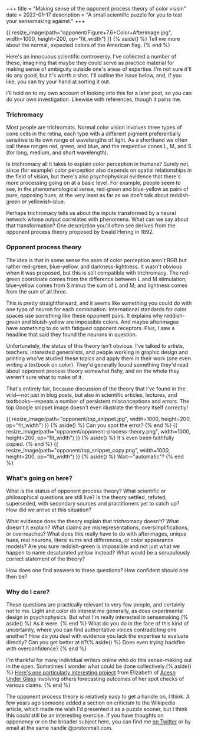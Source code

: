+++
title = "Making sense of the opponent process theory of color vision"
date = 2022-01-17
description = "A small scientific puzzle for you to test your sensemaking against."
+++

{{ resize_image(path="opponent/Figure+7.6+Color+Afterimage.jpg", width=1000, height=200, op="fit_width") }}
{% aside() %} Tell me more about the normal, expected colors of the American flag. {% end %}

Here's an innocuous scientific controversy. I've collected a number of these, imagining that maybe they could serve as practice material for making sense of ambiguity outside one's areas of expertise. I'm not sure it'll do any good, but it's worth a shot. I'll outline the issue below, and, if you like, you can try your hand at sorting it out.

<!-- more -->

I'll hold on to my own account of looking into this for a later post, so you can do your own investigation. Likewise with references, though it pains me.

### Trichromacy

Most people are trichromats. Normal color vision involves three types of cone cells in the retina, each type with a different pigment preferentially sensitive to its own range of wavelengths of light. As a shorthand we often call these ranges red, green, and blue, and the respective cones L, M, and S (for long, medium, and short wavelength).

Is trichromacy all it takes to explain color perception in humans? Surely not, since (for example) color perception also depends on spatial relationships in the field of vision, but there's also psychophysical evidence that there's more processing going on at a basic level. For example, people seem to see, in the phenomenological sense, red-green and blue-yellow as pairs of pure, opposing hues, at the very least as far as we don't talk about reddish-green or yellowish-blue.

Perhaps trichromacy tells us about the inputs transformed by a neural network whose output correlates with phenomena. What can we say about that transformation? One description you'll often see derives from the opponent process theory proposed by Ewald Hering in 1892.

### Opponent process theory

The idea is that in some sense the axes of color perception aren't RGB but rather red-green, blue-yellow, and darkness-lightness. It wasn't obvious when it was proposed, but this is still compatible with trichromacy. The red-green coordinate comes from the difference between L and M stimulation; blue-yellow comes from S minus the sum of L and M; and lightness comes from the sum of all three.

This is pretty straightforward, and it seems like something you could do with one type of neuron for each combination. International standards for color spaces use something like these opponent pairs. It explains why reddish-green and bluish-yellow are impossible colors. And maybe afterimages have something to do with fatigued opponent receptors. Plus, I saw a headline that said they found the neurons in question.

Unfortunately, the status of this theory isn't obvious. I've talked to artists, teachers, interested generalists, and people working in graphic design and printing who've studied these topics and apply them in their work (one even writing a textbook on color). They'd generally found something they'd read about opponent process theory somewhat fishy, and on the whole they weren't sure what to make of it.

That's entirely fair, because discussion of the theory that I've found in the wild—not just in blog posts, but also in scientific articles, lectures, and textbooks—repeats a number of persistent misconceptions and errors. The top Google snippet image doesn't even illustrate the theory itself correctly!

{{ resize_image(path="opponent/top_snippet.jpg", width=1000, height=200, op="fit_width") }}
{% aside() %} Can you spot the error? {% end %}
{{ resize_image(path="opponent/opponent-process-theory.png", width=1000, height=200, op="fit_width") }}
{% aside() %} It's even been faithfully copied. {% end %}
{{ resize_image(path="opponent/top_snippet_copy.png", width=1000, height=200, op="fit_width") }}
{% aside() %} Wait—"automatic"? {% end %}
### What's going on here?

What is the status of opponent process theory? What scientific or philosophical questions are still live? Is the theory settled, refuted,  superseded, with secondary sources and practitioners yet to catch up? How did we arrive at this situation?

What evidence does the theory explain that trichromacy doesn't? What doesn't it explain? What claims are misrepresentations, oversimplifications, or overreaches? What does this really have to do with afterimages, unique hues, real neurons, literal sums and differences, or color appearance models? Are you sure reddish-green is impossible and not just what we happen to name desaturated yellow instead? What would be a scrupulously correct statement of the theory?

How does one find answers to these questions? How confident should one then be?

### Why do I care?

These questions are practically relevant to very few people, and certainly not to me. Light and color do interest me generally, as does experimental design in psychophysics. But what I'm really interested in sensemaking.{% aside() %} As it were. {% end %} What do you do in the face of this kind of uncertainty, where you can find authoritative voices contradicting one another? How do you deal with evidence you lack the expertise to evaluate directly? Can you get better at it?{% aside() %} Does even trying backfire with overconfidence? {% end %}

I'm thankful for many individual writers online who do this sense-making out in the open. Sometimes I wonder what could be done collectively.{% aside() %} [Here's one particularly interesting project](https://www.lesswrong.com/posts/cLtdcxu9E4noRSons) from Elizabeth of [Aceso Under Glass](https://acesounderglass.com) involving others forecasting outcomes of her spot checks of various claims. {% end %}

The opponent process theory is relatively easy to get a handle on, I think. A few years ago someone added a section on criticism to the Wikipedia article, which made me wish I'd presented it as a puzzle sooner, but I think this could still be an interesting exercise. If you have thoughts on opponency or on the broader subject here, you can find me [on Twitter](https://twitter.com/MuireallPrase) or by email at the same handle @protonmail.com.